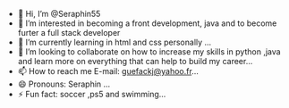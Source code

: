 - 👋 Hi, I’m @Seraphin55
- 👀 I’m interested in becoming a front development, java and to become furter a full stack developer
- 🌱 I’m currently learning in html and css personally ...
- 💞️ I’m looking to collaborate on how to increase my skills in python ,java and learn more on everything that can help to build my career...
- 📫 How to reach me E-mail: guefackj@yahoo.fr...
- 😄 Pronouns: Seraphin  ...
- ⚡ Fun fact: soccer ,ps5 and swimming...

<!---
Seraphin55/Seraphin55 is a ✨ special ✨ repository because its `README.md` (this file) appears on your GitHub profile.
You can click the Preview link to take a look at your changes.
--->
